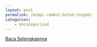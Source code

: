 ```yaml
---
layout: post
permalink: /mimpi-rambut-botak-tengah/
categories:
    - Uncategorized
---
```


[Baca Selengkapnya](/10)